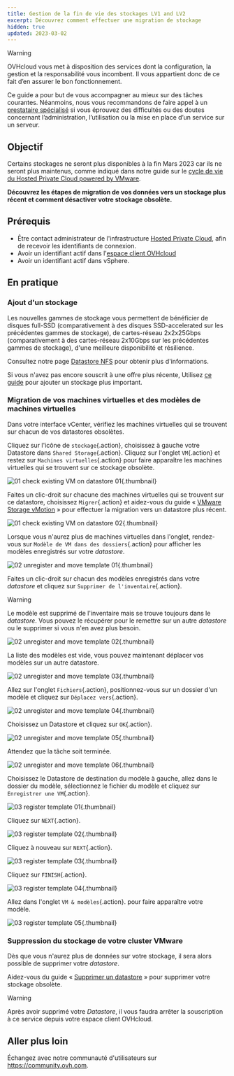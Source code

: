 ```yaml
---
title: Gestion de la fin de vie des stockages LV1 and LV2
excerpt: Découvrez comment effectuer une migration de stockage
hidden: true
updated: 2023-03-02
---
```



> [!warning]
> OVHcloud vous met à disposition des services dont la configuration, la gestion et la responsabilité vous incombent. Il vous appartient donc de ce fait d’en assurer le bon fonctionnement.
>
> Ce guide a pour but de vous accompagner au mieux sur des tâches courantes. Néanmoins, nous vous recommandons de faire appel à un [prestataire spécialisé](https://partner.ovhcloud.com/fr/directory/) si vous éprouvez des difficultés ou des doutes concernant l’administration, l’utilisation ou la mise en place d’un service sur un serveur.
>

## Objectif

Certains stockages ne seront plus disponibles à la fin Mars 2023 car ils ne seront plus maintenus, comme indiqué dans notre guide sur le [cycle de vie du Hosted Private Cloud powered by VMware](/pages/hosted_private_cloud/hosted_private_cloud_powered_by_vmware/lifecycle_policy#datastores-stockage).

**Découvrez les étapes de migration de vos données vers un stockage plus récent et comment désactiver votre stockage obsolète.** 

## Prérequis

- Être contact administrateur de l'infrastructure [Hosted Private Cloud](https://www.ovhcloud.com/fr/enterprise/products/hosted-private-cloud/), afin de recevoir les identifiants de connexion.
- Avoir un identifiant actif dans l'[espace client OVHcloud](https://www.ovh.com/auth/?action=gotomanager&from=https://www.ovh.com/fr/&ovhSubsidiary=fr)
- Avoir un identifiant actif dans vSphere.

## En pratique

### Ajout d'un stockage

Les nouvelles gammes de stockage vous permettent de bénéficier de disques full-SSD (comparativement à des disques SSD-accelerated sur les précédentes gammes de stockage), de cartes-réseau 2x2x25Gbps (comparativement à des cartes-réseau 2x10Gbps sur les précédentes gammes de stockage), d'une meilleure disponibilité et résilience. 

Consultez notre page [Datastore NFS](https://www.ovhcloud.com/fr/enterprise/products/hosted-private-cloud/datastores-nfs/) pour obtenir plus d'informations.

Si vous n'avez pas encore souscrit à une offre plus récente, Utilisez [ce guide](/pages/hosted_private_cloud/hosted_private_cloud_powered_by_vmware/how_to_add_storage) pour ajouter un stockage plus important.

### Migration de vos machines virtuelles et des modèles de machines virtuelles

Dans votre interface vCenter, vérifiez les machines virtuelles qui se trouvent sur chacun de vos datastores obsolètes.

Cliquez sur l'icône de `stockage`{.action}, choisissez à gauche votre Datastore dans `Shared Storage`{.action}. Cliquez sur l'onglet `VM`{.action} et restez sur `Machines virtuelles`{.action} pour faire apparaître les machines virtuelles qui se trouvent sur ce stockage obsolète.

![01 check existing VM on datastore 01](images/01-check-existing-vm-on-datastore01.png){.thumbnail}

Faites un clic-droit sur chacune des machines virtuelles qui se trouvent sur ce datastore, choisissez `Migrer`{.action} et aidez-vous du guide « [VMware Storage vMotion](/pages/hosted_private_cloud/hosted_private_cloud_powered_by_vmware/vmware_storage_vmotion#finaliser-le-vmotion) » pour effectuer la migration vers un datastore plus récent.

![01 check existing VM on datastore 02](images/01-check-existing-vm-on-datastore02.png){.thumbnail}

Lorsque vous n'aurez plus de machines virtuelles dans l'onglet, rendez-vous sur `Modèle de VM dans des dossiers`{.action} pour afficher les modèles enregistrés sur votre *datastore*.

![02 unregister and move template 01](images/02-unregister-and-move-template01.png){.thumbnail}

Faites un clic-droit sur chacun des modèles enregistrés dans votre *datastore* et cliquez sur `Supprimer de l'inventaire`{.action}.

> [!warning]
> Le modèle est supprimé de l'inventaire mais se trouve toujours dans le *datastore*. Vous pouvez le récupérer pour le remettre sur un autre *datastore* ou le supprimer si vous n'en avez plus besoin.
>

![02 unregister and move template 02](images/02-unregister-and-move-template02.png){.thumbnail}

La liste des modèles est vide, vous pouvez maintenant déplacer vos modèles sur un autre datastore.

![02 unregister and move template 03](images/02-unregister-and-move-template03.png){.thumbnail}

Allez sur l'onglet `Fichiers`{.action}, positionnez-vous sur un dossier d'un modèle et cliquez sur `Déplacez vers`{.action}.

![02 unregister and move template 04](images/02-unregister-and-move-template04.png){.thumbnail}

Choisissez un Datastore et cliquez sur `OK`{.action}.

![02 unregister and move template 05](images/02-unregister-and-move-template05.png){.thumbnail}

Attendez que la tâche soit terminée.

![02 unregister and move template 06](images/02-unregister-and-move-template06.png){.thumbnail}

Choisissez le Datastore de destination du modèle à gauche, allez dans le dossier du modèle, sélectionnez le fichier du modèle et cliquez sur `Enregistrer une VM`{.action}.

![03 register template 01](images/03-register-template01.png){.thumbnail}

Cliquez sur `NEXT`{.action}.

![03 register template 02](images/03-register-template02.png){.thumbnail}

Cliquez à nouveau sur `NEXT`{.action}.

![03 register template 03](images/03-register-template03.png){.thumbnail}

Cliquez sur `FINISH`{.action}.

![03 register template 04](images/03-register-template04.png){.thumbnail}

Allez dans l'onglet `VM & modèles`{.action}. pour faire apparaître votre modèle.

![03 register template 05](images/03-register-template05.png){.thumbnail}

### Suppression du stockage de votre cluster VMware

Dès que vous n'aurez plus de données sur votre stockage, il sera alors possible de supprimer votre *datastore*.

Aidez-vous du guide « [Supprimer un datastore](/pages/hosted_private_cloud/hosted_private_cloud_powered_by_vmware/delete_datastore) » pour supprimer votre stockage obsolète.

> [!warning]
> Après avoir supprimé votre *Datastore*, il vous faudra arrêter la souscription à ce service depuis votre espace client OVHcloud.
>

## Aller plus loin

Échangez avec notre communauté d'utilisateurs sur <https://community.ovh.com>.
